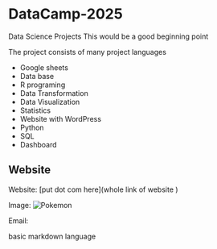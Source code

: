 # DataCamp-2025
Data Science Projects
This would be a good beginning point

The project consists of many project languages
- Google sheets
- Data base
- R programing
- Data Transformation
- Data Visualization
- Statistics
- Website with WordPress
- Python
- SQL
- Dashboard

## Website
Website: [put dot com here](whole link of website ) 

Image: ![Pokemon](https://kuwashiijapanese.com/wp-content/uploads/2017/01/pokemon1.jpg)


Email:


basic markdown language
